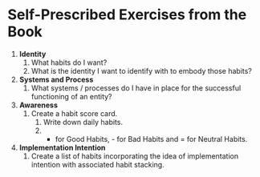 # Self-Prescribed Exercises from the Book

1. __Identity__
   1. What habits do I want? 
   2. What is the identity I want to identify with to embody those habits?
2. __Systems and Process__
   1. What systems / processes do I have in place for the successful functioning of an entity?
3. __Awareness__
   1. Create a habit score card.
      1. Write down daily habits.
      2. + for Good Habits, - for Bad Habits and = for Neutral Habits.
4. __Implementation Intention__
   1. Create a list of habits incorporating the idea of implementation intention with associated habit stacking.